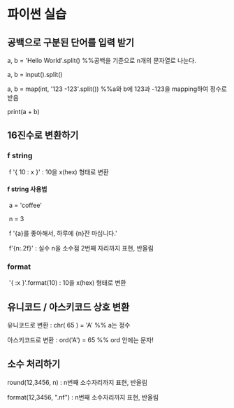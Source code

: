 # 파이썬 실습

## 공백으로 구분된 단어를 입력 받기

a, b = 'Hello World'.split()		%%공백을 기준으로 n개의 문자열로 나눈다.

a, b = input().split()



a, b = map(int, '123 -123'.split())		%%a와 b에 123과 -123을 mapping하여 정수로 받음

print(a + b)



## 16진수로 변환하기

### 	f string

​	f '{ 10 : x }' : 10을 x(hex) 형태로 변환

#### 		f string 사용법

​		a = 'coffee'

​		n = 3

​		f '{a}를 좋아해서, 하루에 {n}잔 마십니다.'

​		f'{n:.2f}' : 실수 n을 소수점 2번째 자리까지 표현, 반올림

### 	format

​	'{ :x }'.format(10) : 10을 x(hex) 형태로 변환



## 유니코드 / 아스키코드 상호 변환

유니코드로 변환 : chr( 65 ) = 'A'		%% a는 정수

아스키코드로 변환 : ord('A') = 65		%% ord 안에는 문자!



## 소수 처리하기

round(12,3456, n) : n번째 소수자리까지 표현, 반올림

format(12,3456, ".nf") : n번째 소수자리까지 표현, 반올림